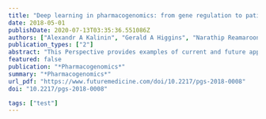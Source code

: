 ```yaml
---
title: "Deep learning in pharmacogenomics: from gene regulation to patient stratification"
date: 2018-05-01
publishDate: 2020-07-13T03:35:36.551086Z
authors: ["Alexandr A Kalinin", "Gerald A Higgins", "Narathip Reamaroon", "Sayedmohammadreza Soroushmehr", "Ari Allyn-Feuer", "Ivo D Dinov", "Kayvan Najarian", "Brian D Athey"]
publication_types: ["2"]
abstract: "This Perspective provides examples of current and future applications of deep learning in pharmacogenomics, including: identification of novel regulatory variants located in noncoding domains of the genome and their function as applied to pharmacoepigenomics; patient stratification from medical records; and the mechanistic prediction of drug response, targets and their interactions. Deep learning encapsulates a family of machine learning algorithms that has transformed many important subfields of artificial intelligence over the last decade, and has demonstrated breakthrough performance improvements on a wide range of tasks in biomedicine. We anticipate that in the future, deep learning will be widely used to predict personalized drug response and optimize medication selection and dosing, using knowledge extracted from large and complex molecular, epidemiological, clinical and demographic datasets."
featured: false
publication: "*Pharmacogenomics*"
summary: "*Pharmacogenomics*"
url_pdf: "https://www.futuremedicine.com/doi/10.2217/pgs-2018-0008"
doi: "10.2217/pgs-2018-0008"

tags: ["test"]
---
```


